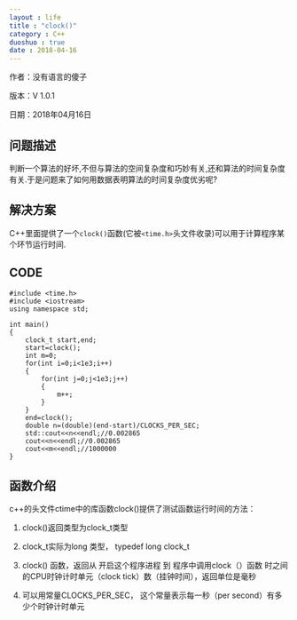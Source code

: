 ```yaml
---
layout : life
title : "clock()"
category : C++
duoshuo : true
date : 2018-04-16
---
```



作者：没有语言的傻子

版本：V 1.0.1
        
日期：2018年04月16日


<!-- more -->


## 问题描述

判断一个算法的好坏,不但与算法的空间复杂度和巧妙有关,还和算法的时间复杂度有关.于是问题来了如何用数据表明算法的时间复杂度优劣呢?

## 解决方案

C++里面提供了一个```clock()```函数(它被```<time.h>```头文件收录)可以用于计算程序某个环节运行时间.

## CODE
```
#include <time.h>
#include <iostream>
using namespace std;

int main()
{
    clock_t start,end;
    start=clock();
    int m=0;
    for(int i=0;i<1e3;i++)
    {
        for(int j=0;j<1e3;j++)
        {
            m++;
        }
    }
    end=clock();
    double n=(double)(end-start)/CLOCKS_PER_SEC;
    std::cout<<n<<endl;//0.002865
    cout<<n<<endl;//0.002865
    cout<<m<<endl;//1000000
}
```

## 函数介绍

c++的头文件ctime中的库函数clock()提供了测试函数运行时间的方法：

1. clock()返回类型为clock_t类型

2. clock_t实际为long 类型，   typedef long clock_t

3. clock() 函数，返回从  开启这个程序进程 到 程序中调用clock（）函数 时之间的CPU时钟计时单元（clock tick）数（挂钟时间），返回单位是毫秒

4. 可以用常量CLOCKS_PER_SEC， 这个常量表示每一秒（per second）有多少个时钟计时单元
